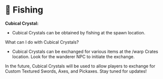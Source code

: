 # 🎣 Fishing

**Cubical Crystal:**

* Cubical Crystals can be obtained by fishing at the spawn location.

What can I do with Cubical Crystals?

* Cubical Crystals can be exchanged for various items at the /warp Crates location. Look for the wanderer NPC to initiate the exchange.

In the future, Cubical Crystals will be used to allow players to exchange for Custom Textured Swords, Axes, and Pickaxes. Stay tuned for updates!
